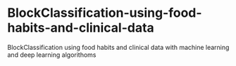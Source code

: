 # BlockClassification-using-food-habits-and-clinical-data
BlockClassification using food habits and clinical data with machine learning and deep learning algorithoms
